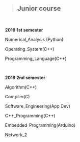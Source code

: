 > ## Junior course
  
<br>

**2019 1st semester**  

Numerical_Analysis (Python)

Operating_System(C++)

Programming_Language(C++)

<br>

**2019 2nd semester**  

Algorithm(C++)

Compiler(C)

Software_Engineering(App Dev)

C++_Programming(C++)

Embedded_Programming(Arduino)

Network_2